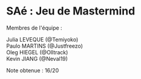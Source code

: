 # SAé : Jeu de Mastermind

Membres de l'équipe :

Julia LEVEQUE (@Temiyoko)  
Paulo MARTINS (@Justfreezo)  
Oleg HIEGEL (@Olltrack)  
Kevin JIANG (@Neval19)  
  
Note obtenue : 16/20
